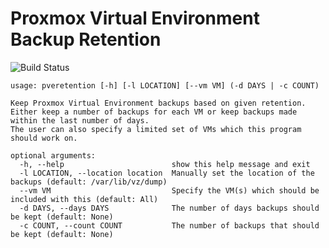 # Proxmox Virtual Environment Backup Retention

![Build Status](https://gitlab.com/mechinn/pveretention/badges/master/build.svg)

```
usage: pveretention [-h] [-l LOCATION] [--vm VM] (-d DAYS | -c COUNT)

Keep Proxmox Virtual Environment backups based on given retention.
Either keep a number of backups for each VM or keep backups made within the last number of days.
The user can also specify a limited set of VMs which this program should work on.

optional arguments:
  -h, --help            			show this help message and exit
  -l LOCATION, --location location 	Manually set the location of the backups (default: /var/lib/vz/dump)
  --vm VM               			Specify the VM(s) which should be included with this (default: All)
  -d DAYS, --days DAYS  			The number of days backups should be kept (default: None)
  -c COUNT, --count COUNT 			The number of backups that should be kept (default: None)
```